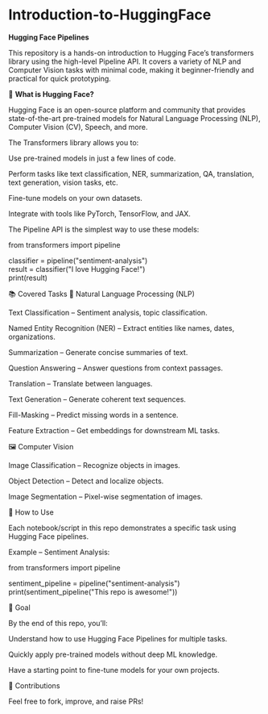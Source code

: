# Introduction-to-HuggingFace

**Hugging Face Pipelines**

This repository is a hands-on introduction to Hugging Face’s transformers library using the high-level Pipeline API.
It covers a variety of NLP and Computer Vision tasks with minimal code, making it beginner-friendly and practical for quick prototyping.

🌟 **What is Hugging Face?**

Hugging Face is an open-source platform and community that provides state-of-the-art pre-trained models for Natural Language Processing (NLP), Computer Vision (CV), Speech, and more.

The Transformers library allows you to:

Use pre-trained models in just a few lines of code.

Perform tasks like text classification, NER, summarization, QA, translation, text generation, vision tasks, etc.

Fine-tune models on your own datasets.

Integrate with tools like PyTorch, TensorFlow, and JAX.

The Pipeline API is the simplest way to use these models:

from transformers import pipeline  

classifier = pipeline("sentiment-analysis")  
result = classifier("I love Hugging Face!")  
print(result)

📚 Covered Tasks
📝 Natural Language Processing (NLP)

Text Classification – Sentiment analysis, topic classification.

Named Entity Recognition (NER) – Extract entities like names, dates, organizations.

Summarization – Generate concise summaries of text.

Question Answering – Answer questions from context passages.

Translation – Translate between languages.

Text Generation – Generate coherent text sequences.

Fill-Masking – Predict missing words in a sentence.

Feature Extraction – Get embeddings for downstream ML tasks.

🖼️ Computer Vision

Image Classification – Recognize objects in images.

Object Detection – Detect and localize objects.

Image Segmentation – Pixel-wise segmentation of images.


🚀 How to Use

Each notebook/script in this repo demonstrates a specific task using Hugging Face pipelines.

Example – Sentiment Analysis:

from transformers import pipeline  

sentiment_pipeline = pipeline("sentiment-analysis")  
print(sentiment_pipeline("This repo is awesome!"))



🎯 Goal

By the end of this repo, you’ll:

Understand how to use Hugging Face Pipelines for multiple tasks.

Quickly apply pre-trained models without deep ML knowledge.

Have a starting point to fine-tune models for your own projects.

🤝 Contributions

Feel free to fork, improve, and raise PRs!
